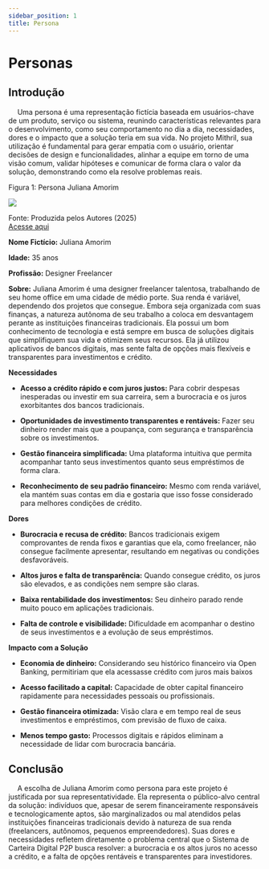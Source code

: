 ```yaml
---
sidebar_position: 1
title: Persona
---
```

# Personas

## Introdução

&emsp; Uma persona é uma representação fictícia baseada em usuários-chave de um produto, serviço ou sistema, reunindo características relevantes para o desenvolvimento, como seu comportamento no dia a dia, necessidades, dores e o impacto que a solução teria em sua vida. No projeto Mithril, sua utilização é fundamental para gerar empatia com o usuário, orientar decisões de design e funcionalidades, alinhar a equipe em torno de uma visão comum, validar hipóteses e comunicar de forma clara o valor da solução, demonstrando como ela resolve problemas reais.

<p style={{textAlign: 'center'}}>Figura 1: Persona Juliana Amorim</p>

<div style={{margin: 25}}>
    <div style={{textAlign: 'center'}}>
        <img src={require("../../../static/img/JulianaAmorim.png").default} style={{width: 800}} />
        <br />
    </div>
</div>

<p style={{textAlign: 'center'}}>
  Fonte: Produzida pelos Autores (2025) <br/> <a href="https://www.figma.com/design/VdYZWwi9ZsCK7Ufwj7on6y/Persona-templete--Copy-?node-id=1-49&t=3QeCafLryBTEhpgU-1" target="_blank"> Acesse aqui </a>
</p>


**Nome Fictício:** Juliana Amorim

**Idade:** 35 anos

**Profissão:** Designer Freelancer

**Sobre:** Juliana Amorim é uma designer freelancer talentosa, trabalhando de seu home  office em uma cidade de médio porte. Sua renda é variável, dependendo  dos projetos que consegue. Embora seja organizada com suas finanças, a  natureza autônoma de seu trabalho a coloca em desvantagem perante as  instituições financeiras tradicionais. Ela possui um bom conhecimento de tecnologia e está sempre em busca de soluções digitais que simplifiquem sua vida e otimizem seus recursos. Ela já utilizou aplicativos de  bancos digitais, mas sente falta de opções mais flexíveis e  transparentes para investimentos e crédito.

**Necessidades**

- **Acesso a crédito rápido e com juros justos:** Para cobrir despesas inesperadas ou investir em sua carreira, sem a burocracia e os juros exorbitantes  dos bancos tradicionais.

- **Oportunidades de investimento transparentes e rentáveis:** Fazer seu dinheiro render mais que a poupança, com segurança e transparência sobre os investimentos.

- **Gestão financeira simplificada:** Uma plataforma intuitiva que permita acompanhar tanto seus  investimentos quanto seus empréstimos de forma clara.

- **Reconhecimento de seu padrão financeiro:** Mesmo com renda variável, ela mantém suas contas em dia e gostaria que  isso fosse considerado para melhores condições de crédito.

**Dores**

- **Burocracia e recusa de crédito:** Bancos tradicionais exigem comprovantes de renda fixos e garantias que ela, como freelancer, não consegue facilmente apresentar, resultando em  negativas ou condições desfavoráveis.

- **Altos juros e falta de transparência:** Quando consegue crédito, os juros são elevados, e as condições nem sempre são claras.

- **Baixa rentabilidade dos investimentos:** Seu dinheiro parado rende muito pouco em aplicações tradicionais.

- **Falta de controle e visibilidade:** Dificuldade em acompanhar o destino de seus investimentos e a evolução de seus empréstimos.

**Impacto com a Solução** 

- **Economia de dinheiro:** Considerando seu histórico financeiro via Open Banking, permitiriam que ela acessasse crédito com juros mais baixos

- **Acesso facilitado a capital:** Capacidade de obter capital financeiro rapidamente para necessidades pessoais ou profissionais.

- **Gestão financeira otimizada:** Visão clara e em tempo real de seus investimentos e empréstimos, com previsão de fluxo de caixa.

- **Menos tempo gasto:** Processos digitais e rápidos eliminam a necessidade de lidar com burocracia bancária.


## Conclusão

&emsp; A escolha de Juliana Amorim como persona para este projeto é justificada por sua representatividade. Ela representa o público-alvo central da solução: indivíduos que, apesar de serem financeiramente responsáveis e tecnologicamente aptos, são marginalizados ou mal atendidos pelas instituições financeiras tradicionais devido à natureza de sua renda (freelancers, autônomos, pequenos empreendedores). Suas dores e necessidades refletem diretamente o problema central que o Sistema de Carteira Digital P2P busca resolver: a burocracia e os altos juros no acesso a crédito, e a falta de opções rentáveis e transparentes para investidores.